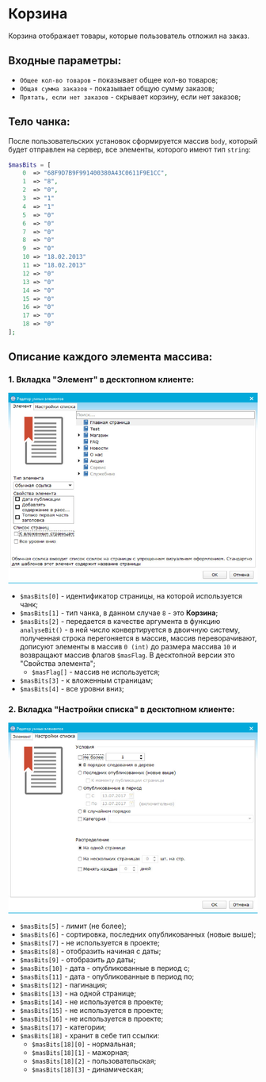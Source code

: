 # Корзина 

Корзина отображает товары, которые пользователь отложил на заказ.

## Входные параметры:
+ `Общее кол-во товаров` - показывает общее кол-во товаров;
+ `Общая сумма заказов` - показывает общую сумму заказов;
+ `Прятать, если нет заказов` - скрывает корзину, если нет заказов;

## Тело чанка:

После пользовательских установок сформируется массив `body`, который будет отправлен на сервер, все элементы, которого имеют тип `string`:
```php
$masBits = [
	0  => "68F9D7B9F991400380A43C0611F9E1CC",
	1  => "8",
	2  => "0",
	3  => "1"
	4  => "1"
	5  => "0"
	6  => "0"
	7  => "0"
	8  => "0"
	9  => "0"
	10 => "18.02.2013"
	11 => "18.02.2013"
	12 => "0"
	13 => "0"
	14 => "0"
	15 => "0"
	16 => "0"
	17 => "0"
	18 => "0"
];
```
## Описание каждого элемента массива:

### 1. Вкладка "Элемент" в десктопном клиенте: 

![normal link](https://github.com/miroshnichenkoYaroslav/chunksDocumentation/blob/master/images/normal-link.jpg)

+ `$masBits[0]` - идентификатор страницы, на которой используется чанк;
+ `$masBits[1]` - тип чанка, в данном случае `8` - это **Корзина**;
+ `$masBits[2]` - передается в качестве аргумента в функцию `analyseBit()` - в ней число конвертируется в двоичную систему, полученная строка перегоняется в массив, массив переворачивают, дописуют элементы в массив `0 (int)` до размера массива `10` и возвращают массив флагов `$masFlag`. В десктопной версии это "Свойства элемента";  
  - `$masFlag[]` - массив не используется;
+ `$masBits[3]` - к вложенным страницам;
+ `$masBits[4]` - все уровни вниз;

### 2. Вкладка "Настройки списка" в десктопном клиенте:

![normal link](https://github.com/miroshnichenkoYaroslav/chunksDocumentation/blob/master/images/list-settings.jpg)

+ `$masBits[5]` - лимит (не более);
+ `$masBits[6]` - сортировка, последних опубликованных (новые выше);
+ `$masBits[7]` - не используется в проекте;
+ `$masBits[8]` - отобразить начиная с даты;
+ `$masBits[9]` - отобразить до даты;
+ `$masBits[10]` - дата - опубликованные в период с; 
+ `$masBits[11]` - дата - опубликованные в период по;
+ `$masBits[12]` - пагинация;
+ `$masBits[13]` - на одной странице;
+ `$masBits[14]` - не используется в проекте;
+ `$masBits[15]` - не используется в проекте;
+ `$masBits[16]` - не используется в проекте;
+ `$masBits[17]` - категории;
+ `$masBits[18]` - хранит в себе тип ссылки:
	- `$masBits[18][0]` - нормальная;
	- `$masBits[18][1]` - мажорная;
	- `$masBits[18][2]` - пользовательская;
	- `$masBits[18][3]` - динамическая;

